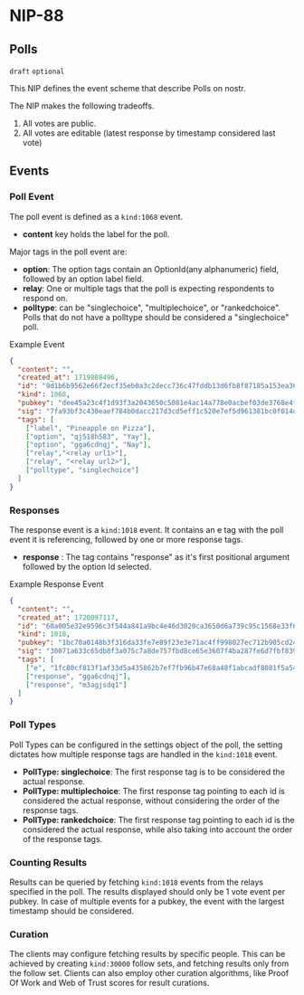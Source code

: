 # NIP-88

## Polls

`draft` `optional`

This NIP defines the event scheme that describe Polls on nostr.

The NIP makes the following tradeoffs.

1. All votes are public.
2. All votes are editable (latest response by timestamp considered last vote)

## Events

### Poll Event

The poll event is defined as a `kind:1068` event.

- **content** key holds the label for the poll.

Major tags in the poll event are:


- **option**: The option tags contain an OptionId(any alphanumeric) field, followed by an option label field.
- **relay**: One or multiple tags that the poll is expecting respondents to respond on.
- **polltype**: can be "singlechoice", "multiplechoice", or "rankedchoice". Polls that do not have a polltype should be considered a "singlechoice" poll.


Example Event

```json
{
  "content": "",
  "created_at": 1719888496,
  "id": "9d1b6b9562e66f2ecf35eb0a3c2decc736c47fddb13d6fb8f87185a153ea3634",
  "kind": 1068,
  "pubkey": "dee45a23c4f1d93f3a2043650c5081e4ac14a778e0acbef03de3768e4f81ac7b",
  "sig": "7fa93bf3c430eaef784b0dacc217d3cd5eff1c520e7ef5d961381bc0f014dde6286618048d924808e54d1be03f2f2c2f0f8b5c9c2082a4480caf45a565ca9797",
  "tags": [
    ["label", "Pineapple on Pizza"],
    ["option", "qj518h583", "Yay"],
    ["option", "gga6cdnqj", "Nay"],
    ["relay","<relay url1>"],
    ["relay", "<relay url2>"],
    ["polltype", "singlechoice"]
  ]
}
```

### Responses

The response event is a `kind:1018` event. It contains an e tag with the poll event it is referencing, followed by one or more response tags.

- **response** : The tag contains "response" as it's first positional argument followed by the option Id selected.

Example Response Event

```json
{
  "content": "",
  "created_at": 1720097117,
  "id": "60a005e32e9596c3f544a841a9bc4e46d3020ca3650d6a739c95c1568e33f6d8",
  "kind": 1018,
  "pubkey": "1bc70a0148b3f316da33fe7e89f23e3e71ac4ff998027ec712b905cd24f6a411",
  "sig": "30071a633c65db8f3a075c7a8de757fbd8ce65e3607f4ba287fe6d7fbf839a380f94ff4e826fbba593f6faaa13683b7ea9114ade140720ecf4927010ebf3e44f",
  "tags": [
    ["e", "1fc80cf813f1af33d5a435862b7ef7fb96b47e68a48f1abcadf8081f5a545550"],
    ["response", "gga6cdnqj"],
    ["response", "m3agjsdq1"]
  ]
}
```

### Poll Types

Poll Types can be configured in the settings object of the poll, the setting dictates how multiple response tags are handled in the `kind:1018` event.

- **PollType: singlechoice**: The first response tag is to be considered the actual response.
- **PollType: multiplechoice**: The first response tag pointing to each id is considered the actual response, without considering the order of the response tags.
- **PollType: rankedchoice**: The first response tag pointing to each id is the considered the actual response, while also taking into account the order of the response tags.

### Counting Results

Results can be queried by fetching `kind:1018` events from the relays specified in the poll.
The results displayed should only be 1 vote event per pubkey.
In case of multiple events for a pubkey, the event with the largest timestamp should be considered.

### Curation

The clients may configure fetching results by specific people. This can be achieved by creating `kind:30000` follow sets, and fetching results only from the follow set.
Clients can also employ other curation algorithms, like Proof Of Work and Web of Trust scores for result curations.
